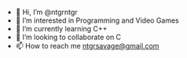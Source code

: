 - 👋 Hi, I’m @ntgrntgr
- 👀 I’m interested in Programming and Video Games
- 🌱 I’m currently learning C++
- 💞️ I’m looking to collaborate on C
- 📫 How to reach me ntgrsavage@gmail.com

<!---
ntgrntgr/ntgrntgr is a ✨ special ✨ repository because its `README.md` (this file) appears on your GitHub profile.
You can click the Preview link to take a look at your changes.
--->
